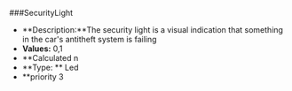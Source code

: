 ###SecurityLight
- **Description:**The security light is a visual indication that something in the car's antitheft system is failing
- **Values:** 0,1
- **Calculated n
- **Type: ** Led
- **priority 3
